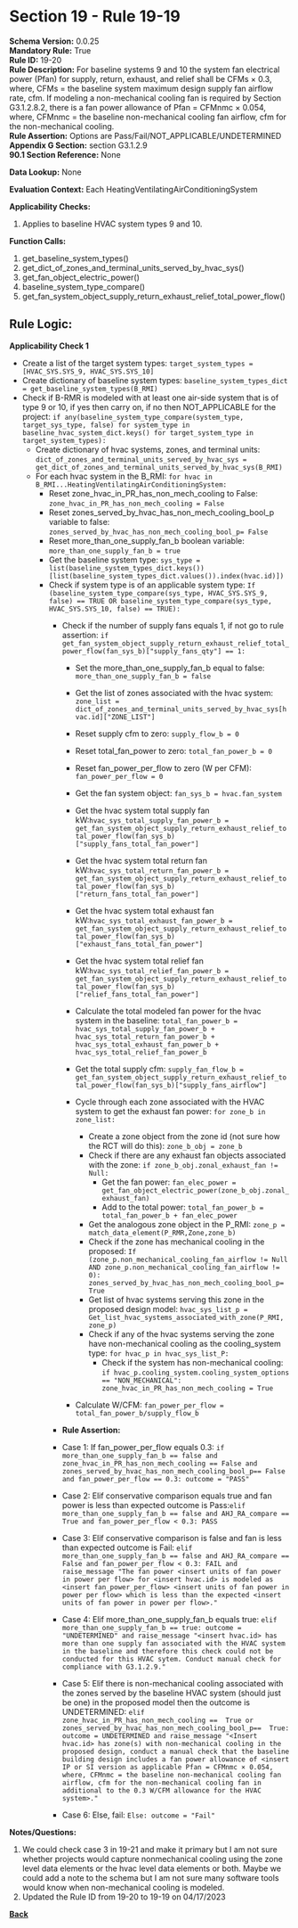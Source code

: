 # Section 19 - Rule 19-19           
**Schema Version:** 0.0.25      
**Mandatory Rule:** True    
**Rule ID:** 19-20       
**Rule Description:** For baseline systems 9 and 10 the system fan electrical power (Pfan) for supply, return, exhaust, and relief shall be  CFMs × 0.3, where, CFMs = the baseline system maximum design supply fan airflow rate, cfm. If modeling a non-mechanical cooling fan is required by Section G3.1.2.8.2, there is a fan power allowance of Pfan = CFMnmc × 0.054, where, CFMnmc = the baseline non-mechanical cooling fan airflow, cfm for the non-mechanical cooling.   
**Rule Assertion:** Options are Pass/Fail/NOT_APPLICABLE/UNDETERMINED         
**Appendix G Section:** section G3.1.2.9        
**90.1 Section Reference:** None  

**Data Lookup:** None  

**Evaluation Context:** Each HeatingVentilatingAirConditioningSystem  

**Applicability Checks:** 
1. Applies to baseline HVAC system types 9 and 10.

**Function Calls:**  
1. get_baseline_system_types()    
2. get_dict_of_zones_and_terminal_units_served_by_hvac_sys()   
3. get_fan_object_electric_power()  
4. baseline_system_type_compare()  
5. get_fan_system_object_supply_return_exhaust_relief_total_power_flow()  

## Rule Logic:   
**Applicability Check 1**      
- Create a list of the target system types: `target_system_types = [HVAC_SYS.SYS_9, HVAC_SYS.SYS_10]`  
- Create dictionary of baseline system types: `baseline_system_types_dict = get_baseline_system_types(B_RMI)`  
- Check if B-RMR is modeled with at least one air-side system that is of type 9 or 10, if yes then carry on, if no then NOT_APPLICABLE for the project: `if any(baseline_system_type_compare(system_type, target_sys_type, false) for system_type in baseline_hvac_system_dict.keys() for target_system_type in target_system_types):`  
    - Create dictionary of hvac systems, zones, and terminal units: `dict_of_zones_and_terminal_units_served_by_hvac_sys = get_dict_of_zones_and_terminal_units_served_by_hvac_sys(B_RMI)`
    - For each hvac system in the B_RMI: `for hvac in B_RMI...HeatingVentilatingAirConditioningSystem:` 
        - Reset zone_hvac_in_PR_has_non_mech_cooling to False: `zone_hvac_in_PR_has_non_mech_cooling = False`  
        - Reset zones_served_by_hvac_has_non_mech_cooling_bool_p variable to false: `zones_served_by_hvac_has_non_mech_cooling_bool_p= False` 
        - Reset more_than_one_supply_fan_b boolean variable: `more_than_one_supply_fan_b = true`  
        - Get the baseline system type: `sys_type = list(baseline_system_types_dict.keys())[list(baseline_system_types_dict.values()).index(hvac.id)])`
        - Check if system type is of an applicable system type:  `If (baseline_system_type_compare(sys_type, HVAC_SYS.SYS_9, false) == TRUE OR baseline_system_type_compare(sys_type, HVAC_SYS.SYS_10, false) == TRUE):`     
            - Check if the number of supply fans equals 1, if not go to rule assertion: `if get_fan_system_object_supply_return_exhaust_relief_total_power_flow(fan_sys_b)["supply_fans_qty"] == 1:`  
                - Set the more_than_one_supply_fan_b equal to false: `more_than_one_supply_fan_b = false`  
                - Get the list of zones associated with the hvac system: `zone_list = dict_of_zones_and_terminal_units_served_by_hvac_sys[hvac.id]["ZONE_LIST"]`  
                - Reset supply cfm to zero: `supply_flow_b = 0`  
                - Reset total_fan_power to zero: `total_fan_power_b = 0`   
                - Reset fan_power_per_flow to zero (W per CFM): `fan_power_per_flow = 0`                 
                - Get the fan system object:  `fan_sys_b = hvac.fan_system`  
                        
                - Get the hvac system total supply fan kW:`hvac_sys_total_supply_fan_power_b = get_fan_system_object_supply_return_exhaust_relief_total_power_flow(fan_sys_b)["supply_fans_total_fan_power"]` 
                - Get the hvac system total return fan kW:`hvac_sys_total_return_fan_power_b = get_fan_system_object_supply_return_exhaust_relief_total_power_flow(fan_sys_b)["return_fans_total_fan_power"]` 
                - Get the hvac system total exhaust fan kW:`hvac_sys_total_exhaust_fan_power_b = get_fan_system_object_supply_return_exhaust_relief_total_power_flow(fan_sys_b)["exhaust_fans_total_fan_power"]` 
                - Get the hvac system total relief fan kW:`hvac_sys_total_relief_fan_power_b = get_fan_system_object_supply_return_exhaust_relief_total_power_flow(fan_sys_b)["relief_fans_total_fan_power"]`     

                - Calculate the total modeled fan power for the hvac system in the baseline: `total_fan_power_b = hvac_sys_total_supply_fan_power_b + hvac_sys_total_return_fan_power_b + hvac_sys_total_exhaust_fan_power_b + hvac_sys_total_relief_fan_power_b`  

                - Get the total supply cfm: `supply_fan_flow_b = get_fan_system_object_supply_return_exhaust_relief_total_power_flow(fan_sys_b)["supply_fans_airflow"]`  
                - Cycle through each zone associated with the HVAC system to get the exhaust fan power: `for zone_b in zone_list:`  
                    - Create a zone object from the zone id (not sure how the RCT will do this): `zone_b_obj = zone_b`  
                    - Check if there are any exhaust fan objects associated with the zone: `if zone_b_obj.zonal_exhaust_fan != Null:`  
                        - Get the fan power: `fan_elec_power = get_fan_object_electric_power(zone_b_obj.zonal_exhaust_fan)`    
                        - Add to the total power: `total_fan_power_b = total_fan_power_b + fan_elec_power`     
                    - Get the analogous zone object in the P_RMI: `zone_p = match_data_element(P_RMR,Zone,zone_b)` 
                    - Check if the zone has mechanical cooling in the proposed: `If (zone_p.non_mechanical_cooling_fan_airflow != Null AND zone_p.non_mechanical_cooling_fan_airflow != 0): zones_served_by_hvac_has_non_mech_cooling_bool_p= True`  
                    - Get list of hvac systems serving this zone in the proposed design model: `hvac_sys_list_p = Get_list_hvac_systems_associated_with_zone(P_RMI, zone_p)`  
                    - Check if any of the hvac systems serving the zone have non-mechanical cooling as the cooling_system type: `for hvac_p in hvac_sys_list_P:`  
                        - Check if the system has non-mechanical cooling: `if hvac_p.cooling_system.cooling_system_options == "NON_MECHANICAL": zone_hvac_in_PR_has_non_mech_cooling = True`  

                - Calculate W/CFM: `fan_power_per_flow = total_fan_power_b/supply_flow_b`                 
                
            - **Rule Assertion:** 
            - Case 1: If fan_power_per_flow equals 0.3: `if more_than_one_supply_fan_b == false and zone_hvac_in_PR_has_non_mech_cooling == False and zones_served_by_hvac_has_non_mech_cooling_bool_p== False and fan_power_per_flow == 0.3: outcome = "PASS"`  
            - Case 2: Elif conservative comparison equals true and fan power is less than expected outcome is Pass:`elif more_than_one_supply_fan_b == false and AHJ_RA_compare == True and fan_power_per_flow < 0.3: PASS`  
            - Case 3: Elif conservative comparison is false and fan is less than expected outcome is Fail: `elif more_than_one_supply_fan_b == false and AHJ_RA_compare == False and fan_power_per_flow < 0.3: FAIL and raise_message "The fan power <insert units of fan power in power per flow> for <insert hvac.id> is modeled as <insert fan_power_per_flow> <insert units of fan power in power per flow> which is less than the expected <insert units of fan power in power per flow>."`    
            - Case 4: Elif more_than_one_supply_fan_b equals true: `elif more_than_one_supply_fan_b == true: outcome = "UNDETERMINED" and raise_message "<insert hvac.id> has more than one supply fan associated with the HVAC system in the baseline and therefore this check could not be conducted for this HVAC sytem. Conduct manual check for compliance with G3.1.2.9."`  
            - Case 5: Elif there is non-mechanical cooling associated with the zones served by the baseline HVAC system (should just be one) in the proposed model then the outcome is UNDETERMINED: `elif zone_hvac_in_PR_has_non_mech_cooling ==  True or zones_served_by_hvac_has_non_mech_cooling_bool_p==  True: outcome = UNDETERMINED and raise_message "<Insert hvac.id> has zone(s) with non-mechanical cooling in the proposed design, conduct a manual check that the baseline building design includes a fan power allowance of <insert IP or SI version as applicable Pfan = CFMnmc × 0.054, where, CFMnmc = the baseline non-mechanical cooling fan airflow, cfm for the non-mechanical cooling fan in additional to the 0.3 W/CFM allowance for the HVAC system>."`  
            - Case 6: Else, fail: `Else: outcome = "Fail"` 

**Notes/Questions:**  
1. We could check case 3 in 19-21 and make it primary but I am not sure whether projects would capture nonmechanical cooling using the zone level data elements or the hvac level data elements or both. Maybe we could add a note to the schema but I am not sure many software tools would know when non-mechanical cooling is modeled.
2. Updated the Rule ID from 19-20 to 19-19 on 04/17/2023

**[Back](_toc.md)**